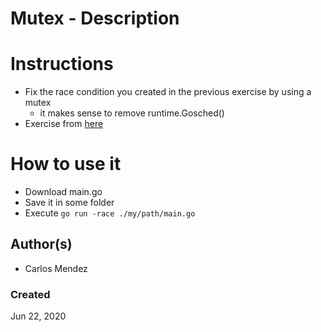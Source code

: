 #  Mutex - Description


# Instructions

* Fix the race condition you created in the previous exercise by using a mutex
    * it makes sense to remove runtime.Gosched()
* Exercise from [here](https://github.com/cjairm/arduino/tree/master/introduction/054_goroutines_race_condition)

# How to use it

* Download main.go
* Save it in some folder
* Execute `go run -race ./my/path/main.go`

## Author(s)

* Carlos Mendez

### Created

Jun 22, 2020